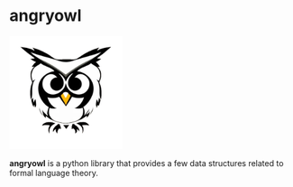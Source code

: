 # angryowl

<img src="./docs/source/_static/angryowl_logo.png" alt="logo" width="200"/>

**angryowl** is a python library that provides a few data structures related to formal language theory.


